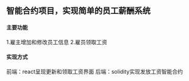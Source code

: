 ## 智能合约项目，实现简单的员工薪酬系统
#### 主要功能
1.雇主增加和修改员工信息
2.雇员领取工资
#### 实现方式
前端：react呈现更新和领取工资界面
后端：solidity实现发放工资智能合约


 

